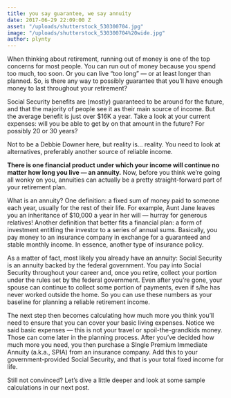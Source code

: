 ```yaml
---
title: you say guarantee, we say annuity
date: 2017-06-29 22:09:00 Z
asset: "/uploads/shutterstock_530300704.jpg"
image: "/uploads/shutterstock_530300704%20wide.jpg"
author: plynty
---
```


When thinking about retirement, running out of money is one of the top concerns for most people. You can run out of money because you spend too much, too soon. Or you can live “too long” — or at least longer than planned. So, is there any way to possibly guarantee that you’ll have enough money to last throughout your retirement?

Social Security benefits are (mostly) guaranteed to be around for the future, and that the majority of people see it as their main source of income. But the average benefit is just over $16K a year. Take a look at your current expenses: will you be able to get by on that amount in the future? For possibly 20 or 30 years?

Not to be a Debbie Downer here, but reality is... reality. You need to look at alternatives, preferably another source of reliable income. 

**There is one financial product under which your income will continue no matter how long you live — an annuity.** Now, before you think we’re going all wonky on you, annuities can actually be a pretty straight-forward part of your retirement plan.
 
What is an annuity? One definition: a fixed sum of money paid to someone each year, usually for the rest of their life. For example, Aunt Jane leaves you an inheritance of $10,000 a year in her will — hurray for generous relatives! Another definition that better fits a financial plan: a form of investment entitling the investor to a series of annual sums. Basically, you pay money to an insurance company in exchange for a guaranteed and stable monthly income. In essence, another type of insurance policy.

As a matter of fact, most likely you already have an annuity: Social Security is an annuity backed by the federal government. You pay into Social Security throughout your career and, once you retire, collect your portion under the rules set by the federal government. Even after you’re gone, your spouse can continue to collect some portion of payments, even if s/he has never worked outside the home. So you can use these numbers as your baseline for planning a reliable retirement income.

The next step then becomes calculating how much more you think you’ll need to ensure that you can cover your basic living expenses. Notice we said basic expenses — this is not your travel or spoil-the-grandkids money. Those can come later in the planning process. After you’ve decided how much more you need, you then purchase a SIngle Premium Immediate Annuity (a.k.a., SPIA) from an insurance company. Add this to your government-provided Social Security, and that is your total fixed income for life.

Still not convinced? Let’s dive a little deeper and look at some sample calculations in our next post.